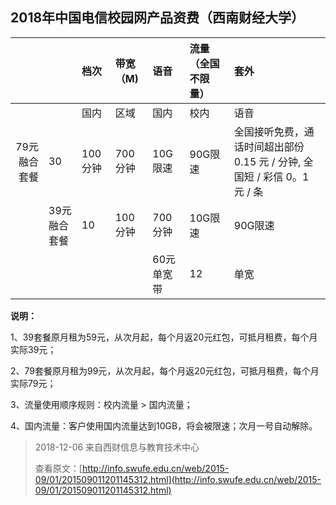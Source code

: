 ## 2018年中国电信校园网产品资费（西南财经大学）

|  |  | 档次 | 带宽（M\) | 语音 | 流量（全国不限量） | 套外 |
| ---: | :--- | :--- | :--- | :--- | :--- | :--- |
|  |  | 国内 | 区域 | 国内 | 校内 | 语音 |
| 79元融合套餐 | 30 | 100分钟 | 700分钟 | 10G限速 | 90G限速 | 全国接听免费，通话时间超出部份 0.15 元 / 分钟, 全国短 / 彩信 0。1 元 / 条 |
|  | 39元融合套餐 | 10 | 100分钟 | 700分钟 | 10G限速 | 90G限速 |
|  |  |  |  | 60元单宽带 | 12 | 单宽 |

**说明：**

1、39套餐原月租为59元，从次月起，每个月返20元红包，可抵月租费，每个月实际39元；

2、79套餐原月租为99元，从次月起，每个月返20元红包，可抵月租费，每个月实际79元；

3、流量使用顺序规则：校内流量 &gt; 国内流量；

4、国内流量：客户使用国内流量达到10GB，将会被限速；次月一号自动解除。



> 2018-12-06 来自西财信息与教育技术中心
>
> 查看原文：[http://info.swufe.edu.cn/web/2015-09/01/201509011201145312.html](http://info.swufe.edu.cn/web/2015-09/01/201509011201145312.html)



